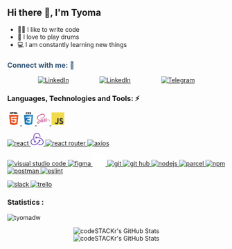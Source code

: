 ## Hi there 👋, I'm Tyoma

- 👨‍💻 I like to write code
- 🥁 I love to play drums
- 💻 I am constantly learning new things

<h3 align="left" style="color:#335577">Connect with me: 🔗</h3>
<p style="display:flex; justify-content:space-evenly;">
<a href="https://linkedin.com/in/tyomadw" target="_blank">
<img src="https://img.shields.io/badge/LinkedIn-282C34?logo=linkedin&logoColor=0077B5&labelColor=fff&color=557799" alt="LinkedIn" title="LinkedIn" height="26" /></a>
<a href="mailto:risendrums777@gmail.com" target="_blank"><img src="https://img.shields.io/badge/Gmail-282C34?logo=Gmail&logoColor=EA4335&labelColor=fff&color=557799" alt="LinkedIn" title="Gmail" height="26" />
<a href="https://t.me/tyomadw" target="_blank"><img src="https://img.shields.io/badge/Telegram-282C34?logo=Telegram&logoColor=FE7A16&labelColor=fff&color=557799" alt="Telegram" title="Telegram" height="26" /></a>
</p>

### Languages, Technologies and Tools: ⚡

<p align="left">
<a href="https://www.w3.org/html/" target="blank"> <img alt="html5" title="HTML 5" width="30" src="https://raw.githubusercontent.com/github/explore/80688e429a7d4ef2fca1e82350fe8e3517d3494d/topics/html/html.png"/> </a>

<a href="https://www.w3schools.com/css/" target="blank">
<img alt="css3" title="CSS 3" width="30" src="https://raw.githubusercontent.com/devicons/devicon/master/icons/css3/css3-original-wordmark.svg"/> </a>

<a href="https://sass-lang.com" target="blank">
<img alt="sass" title="SASS" width="30" src="https://raw.githubusercontent.com/github/explore/80688e429a7d4ef2fca1e82350fe8e3517d3494d/topics/sass/sass.png"/> </a>

<a href="https://developer.mozilla.org/en-US/docs/Web/JavaScript" target="blank">
<img alt="javascript" title="JavaScript" width="30" src="https://raw.githubusercontent.com/devicons/devicon/master/icons/javascript/javascript-original.svg"/> </a>
</p>

<p align="left">
<a href="https://reactjs.org/" target="blank"> <img src="https://www.vectorlogo.zone/logos/reactjs/reactjs-icon.svg" alt="react" title="React" width="30" height="30"/> </a>

<a href="https://redux.js.org" target="blank">
<img src="https://raw.githubusercontent.com/devicons/devicon/master/icons/redux/redux-original.svg" alt="redux" title="Redux" width="30" height="30"/>
</a>

<a href="https://reactrouter.com" target="blank">
<img src="https://raw.githubusercontent.com/detain/svg-logos/master/svg/react-router.svg" alt="react router" title="React Router" width="30" height="30"/>
</a>

<a href="https://axios-http.com" target="blank">
<img src="https://user-images.githubusercontent.com/43313420/105883661-64604380-6007-11eb-8cfa-45ff66b37fdb.png" alt="axios" title="Axios" width="30" height="30"/>
</a>
</p>

<p align="left">
<a href="https://code.visualstudio.com/" target="blank"> <img alt="visual studio code" title="Visual Studio Code" width="30" src="https://www.vectorlogo.zone/logos/visualstudio_code/visualstudio_code-icon.svg"/> </a>

<a href="https://www.figma.com/" target="blank">
<img alt="figma" title="Figma" width="30" src="https://www.vectorlogo.zone/logos/figma/figma-icon.svg"/> </a>

<a href="https://developer.chrome.com/docs/devtools/" target="blank">
<img alt="Chrome DevTools" title="Chrome DevTools" width="30" src="https://github.com/ChromeDevTools/devtools-logo/blob/master/logos/svg/chrome-devtools-square.svg"/> </a>

<a href="https://git-scm.com/" target="blank">
<img alt="git" title="Git" width="30" src="https://www.vectorlogo.zone/logos/git-scm/git-scm-icon.svg"/>
</a>

<a href="https://github.com/" target="blank">
<img alt="git hub" title="Git Hub" width="30" src="https://www.vectorlogo.zone/logos/github/github-icon.svg"/>
</a>

<a href="https://nodejs.org" target="blank">
<img href="https://nodejs.org" alt="nodejs" title="Node.js" width="30" src="https://www.vectorlogo.zone/logos/nodejs/nodejs-icon.svg"/>
</a>

<a href="https://parceljs.org/" target="blank">
<img src="https://www.vectorlogo.zone/logos/parceljs/parceljs-icon.svg" alt="parcel" title="Parcel" width="30"/>
</a>

<a href="https://www.npmjs.com/" target="blank">
<img src="https://www.vectorlogo.zone/logos/npmjs/npmjs-tile.svg" alt="npm" title="NPM" width="30"/>
</a>

<a href="https://postman.com" target="blank">
<img src="https://www.vectorlogo.zone/logos/getpostman/getpostman-icon.svg" alt="postman" title="Postman" width="30"/>
</a>

<a href="https://eslint.org/" target="blank">
<img src="https://www.vectorlogo.zone/logos/eslint/eslint-icon.svg" alt="eslint" title="Eslint" width="30"/>
</a>
</p>

<p align="left">
<a href="https://slack.com/" target="blank"> <img src="https://www.vectorlogo.zone/logos/slack/slack-icon.svg" alt="slack" title="Slack" width="30"/> </a>

<a href="https://trello.com/ru" target="blank">
<img src="https://www.vectorlogo.zone/logos/trello/trello-icon.svg" alt="trello" title="Trello" width="30"/>
</a>
</p>

### Statistics :

<p align="left"> <img src="https://komarev.com/ghpvc/?username=tyomadw&label=Profile%20views&color=0e75b6&style=flat" alt="tyomadw" /> </p>
<p align="center">
   <img alt="codeSTACKr's GitHub Stats" src="https://github-readme-stats.vercel.app/api/top-langs/?username=tyomadw&langs_count=8&layout=compact&theme=gruvbox" />
    <br />
    <img alt="codeSTACKr's GitHub Stats" src="https://github-readme-stats.vercel.app/api?username=tyomadw&show_icons=true&theme=gruvbox" />
</p>
